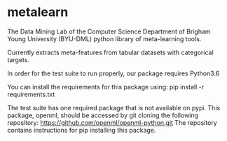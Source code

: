 # metalearn
The Data Mining Lab of the Computer Science Department of Brigham Young
University (BYU-DML) python library of meta-learning tools.

Currently extracts meta-features from tabular datasets with categorical
targets.

In order for the test suite to run properly, our package requires Python3.6

You can install the requirements for this package using:
pip install -r requirements.txt

The test suite has one required package that is not available on pypi.
This package, openml, should be accessed by git cloning the following
repository:
https://github.com/openml/openml-python.git
The repository contains instructions for pip installing this package.
